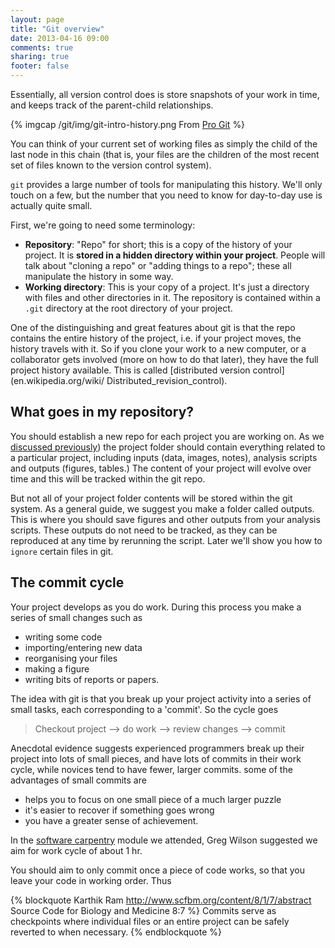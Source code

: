```yaml
---
layout: page
title: "Git overview"
date: 2013-04-16 09:00
comments: true
sharing: true
footer: false
---
```


Essentially, all version control does is store snapshots of your work
in time, and keeps track of the parent-child relationships.

{% imgcap /git/img/git-intro-history.png From [Pro Git](http://git-scm.com/book/en/Getting-Started-Git-Basics) %}

You can think of your current set of working files as simply the
child of the last node in this chain (that is, your files are the
children of the most recent set of files known to the version control
system).

`git` provides a large number of tools for manipulating this history.
We'll only touch on a few, but the number that you need to know for
day-to-day use is actually quite small.

First, we're going to need some terminology:

* **Repository**: "Repo" for short; this is a copy of the history of
  your project.  It is **stored in a hidden directory within your
    project**.  People will talk about "cloning a repo" or "adding things
  to a repo"; these all manipulate the history in some way.
* **Working directory**: This is your copy of a project.  It's just a
  directory with files and other directories in it.  The repository is
  contained within a `.git` directory at the root directory of your
  project.

One of the distinguishing and great features about git is that the 
repo contains the entire history of the project, i.e. if your project
moves, the history travels with it. So if you clone your work to a 
new computer, or a collaborator gets involved (more on
how to do that later), they have the full project history available. 
This is called [distributed version control](en.wikipedia.org/wiki/
Distributed_revision_control).

## What goes in my repository? 

You should establish a new repo for each project you are working on. As we 
[discussed previously](http://nicercode.github.io/blog/2013-04-05-projects/)) 
the project folder should contain everything related to a particular project, 
including inputs (data, images, notes), analysis scripts and outputs (figures, 
tables.) The content of your project will evolve over time and this will be tracked 
within the git repo. 

But not all of your project folder contents will be stored within the git 
system. As a general guide, we suggest you make a folder called outputs. This is 
where you should save figures and other outputs from your analysis scripts. These 
outputs do not need to be tracked, as they can be reproduced at any time by 
rerunning the script. Later we'll show you how to `ignore` certain files in git. 

## The commit cycle

Your project develops as you do work. During this process you make a series of 
small changes such as

- writing some code 
- importing/entering  new data
- reorganising your files
- making a figure
- writing bits of reports or papers.

The idea with git is that you break up your project activity into a series of small 
tasks, each corresponding to a 'commit'. So the cycle goes 

> Checkout project --> do work --> review changes --> commit

Anecdotal evidence suggests experienced programmers break up their project into 
lots of small pieces, and have lots of commits in their work cycle, while novices 
tend to have fewer, larger commits. some of the advantages of small commits are

- helps you to focus on one small piece of a much larger puzzle
- it's easier to recover if something goes wrong
- you have a greater sense of achievement. 

In the [software carpentry](http://software-carpentry.org/) module we attended, Greg 
Wilson suggested we aim for work cycle of about 1 hr.
 
You should aim to only commit once a piece of code works, so that you leave your code in 
working order. Thus

{% blockquote Karthik Ram http://www.scfbm.org/content/8/1/7/abstract Source Code for Biology and Medicine 8:7 %}
Commits serve as checkpoints where individual files or an entire project can be safely reverted to when necessary.
{% endblockquote %}
